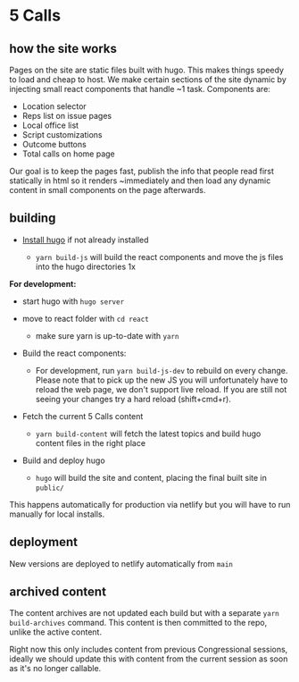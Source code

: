 # 5 Calls

## how the site works

Pages on the site are static files built with hugo. This makes things speedy to load and cheap to host.
We make certain sections of the site dynamic by injecting small react components that handle ~1 task. Components are:
- Location selector
- Reps list on issue pages
- Local office list
- Script customizations
- Outcome buttons
- Total calls on home page

Our goal is to keep the pages fast, publish the info that people read first statically in html so it renders ~immediately and then load any dynamic content in small components on the page afterwards.

## building

- [Install hugo](https://gohugo.io/installation/) if not already installed
 
  - `yarn build-js` will build the react components and move the js files into the hugo directories 1x

**For development:**
- start hugo with `hugo server`
- move to react folder with `cd react`
  - make sure yarn is up-to-date with `yarn`
 
- Build the react components:
  - For development, run `yarn build-js-dev` to rebuild on every change. Please note that to pick up the new JS you will unfortunately have to reload the web page, we don't support live reload. If you are still not seeing your changes try a hard reload (shift+cmd+r).
- Fetch the current 5 Calls content
  - `yarn build-content` will fetch the latest topics and build hugo content files in the right place
- Build and deploy hugo
  - `hugo` will build the site and content, placing the final built site in `public/`

This happens automatically for production via netlify but you will have to run manually for local installs.

## deployment

New versions are deployed to netlify automatically from `main`

## archived content

The content archives are not updated each build but with a separate `yarn build-archives` command. This content is then committed to the repo, unlike the active content.

Right now this only includes content from previous Congressional sessions, ideally we should update this with content from the current session as soon as it's no longer callable.
